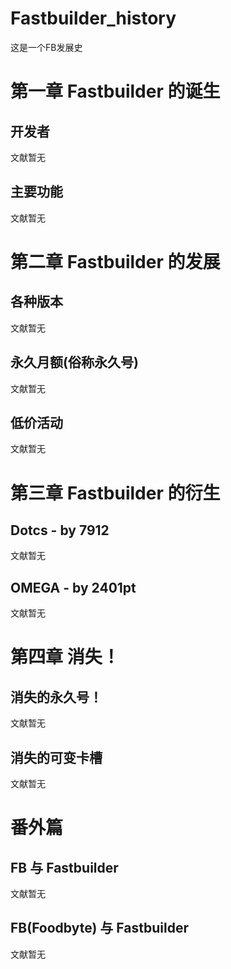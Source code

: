 # Fastbuilder_history
这是一个FB发展史
# 第一章 Fastbuilder 的诞生
## 开发者
文献暂无
## 主要功能
文献暂无
# 第二章 Fastbuilder 的发展
## 各种版本
文献暂无
## 永久月额(俗称永久号)
文献暂无
## 低价活动
文献暂无
# 第三章 Fastbuilder 的衍生
## Dotcs - by 7912
文献暂无
## OMEGA - by 2401pt
文献暂无
# 第四章 消失！
## 消失的永久号！
文献暂无
## 消失的可变卡槽
文献暂无


# 番外篇
## FB 与 Fastbuilder
文献暂无
## FB(Foodbyte) 与 Fastbuilder
文献暂无
